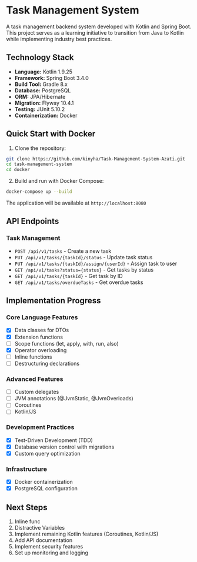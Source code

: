 # Task Management System

A task management backend system developed with Kotlin and Spring Boot. This project serves as a learning initiative to transition from Java to Kotlin while implementing industry best practices.

## Technology Stack

- **Language:** Kotlin 1.9.25
- **Framework:** Spring Boot 3.4.0
- **Build Tool:** Gradle 8.x
- **Database:** PostgreSQL
- **ORM:** JPA/Hibernate
- **Migration:** Flyway 10.4.1
- **Testing:** JUnit 5.10.2
- **Containerization:** Docker

## Quick Start with Docker

1. Clone the repository:
```bash
git clone https://github.com/kinyha/Task-Management-System-Azati.git
cd task-management-system
cd docker
```

2. Build and run with Docker Compose:
```bash
docker-compose up --build
```
The application will be available at `http://localhost:8080`

## API Endpoints

### Task Management
- `POST /api/v1/tasks` - Create a new task
- `PUT /api/v1/tasks/{taskId}/status` - Update task status
- `PUT /api/v1/tasks/{taskId}/assign/{userId}` - Assign task to user
- `GET /api/v1/tasks?status={status}` - Get tasks by status
- `GET /api/v1/tasks/{taskId}` - Get task by ID
- `GET /api/v1/tasks/overdueTasks` - Get overdue tasks

## Implementation Progress

### Core Language Features
- [x] Data classes for DTOs
- [x] Extension functions
- [ ] Scope functions (let, apply, with, run, also)
- [x] Operator overloading
- [ ] Inline functions
- [ ] Destructuring declarations

### Advanced Features
- [ ] Custom delegates
- [ ] JVM annotations (@JvmStatic, @JvmOverloads)
- [ ] Coroutines
- [ ] Kotlin/JS

### Development Practices
- [x] Test-Driven Development (TDD)
- [x] Database version control with migrations
- [x] Custom query optimization

### Infrastructure
- [x] Docker containerization
- [x] PostgreSQL configuration

## Next Steps

1. Inline func
2. Distractive Variables
3. Implement remaining Kotlin features (Coroutines, Kotlin/JS)
4. Add API documentation
5. Implement security features
6. Set up monitoring and logging

